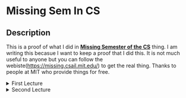 # Missing Sem In CS

## Description

This is a proof of what I did in **[Missing Semester of the CS](https://missing.csail.mit.edu/)** thing. I am writing this becasue I want to keep a proof that I did this. It is not much useful to anyone but you can follow the webiste(https://missing.csail.mit.edu/) to get the real thing. Thanks to people at MIT who provide things for free.

<details>
<summary> First Lecture </summary>

## What I did and understand?
- Learned the basis stuff about cd, echo, cat, ls, man, rmdir, rm commands and how rmdir has a fail safe that prevents us from removing a directory with files in it.
- What are absolute paths and what are the relative path.
- How we can change the input and output to a specific commands using > and < and how we can pipe output of certain commands to the input of other commands.
- Learned how we can go into the sys place and then go into the class directory to change a bunch of things like the brightness of the screen. But was not able to do any of those things since I was on Windows Subsystem For Linux.
- Also learned about how to read the various things in the first column when we run the ls -l commands and how we can get the last lines using tail.
- Did the exercises of provided learned about the chmod command and how to make a file a executeable.
- I did not write the things at the time of lecture so do not remember much.
</details>

<details>
<summary> Second Lecture </summary>

## What I understood?
- How to store value in variable and then echo them out like so ``` foo=house ``` and  then echo it out using ``` echo $bar ```. We need to be mindful of the spaces.
- We can use double quotes and single quotes to define string. But double quotes are like the template string in python that is any variable name in the double quotes string will evaluate to its value.
- Then we learn how to make function. In the lecture he already had a mcd function made and it looked liked the code below.
    ```
        mcd () {
            mkdir -p "$1"
            cd "$1"
        }
    ```
- So we then can write this in a file and name it with sh extension and to load this function into the shell we use the source filename command and then we can run then run the function with its name and the arguments
- I learned that **$0** is the name of the script. Ran it with echo $0 it gave me the output -bash. Others numbers are the respective arguments.
- **$_** will give us the last argument of the previous command and we can use the arguments with other commands.
- **!!** this command takes in the last command and the evaluate with the current command. Eg if I run echo hello and enter I get hello on the screen. Then if I run echo !!, this will evaluate to echo echo hello and then I will get the echo hello on the screen. It basically give us the last command.
- **$?** this give us the error string. It tell us error code which tells us if out program ran correctly. If program ran correctly it will give error code 0.
- Another example is if we try to search for foobar string in mcd.sh function using grep ``` grep foobar mcd.sh ``` and then run the ``` echo $? ``` we get error code 1 which means we tried searching for the string but did not get the string in the file.
- **true** has 0 error code and **false** has 1 error code.
- We can use logical operators like **||** and **&&** to combine to commands and they will run accordingly.
```
    >> echo false || echo 'it ran'
    >> false
    >> false && echo "echo it ran"
    >>
```
- We can use semicolon to concatenate commands in the same line.
- We can store the output of a command in a variable like this ``` goo=$(pwd) ```
- There was this process substitution thing that I did not understand. The example in the lecture was cat <(ls) <(ls ..)  [11:13](https://youtu.be/kgII-YWo3Zw?t=673)
- Then saw an example [script](https://youtu.be/kgII-YWo3Zw?t=740). We see new command **$#** which gives the number of arguments the script is running with and **$$** give the process Id of the command running.
- **/dev/null** is a place where we can write anything and it will be discarded.
- In bash we cannot use the normal comparision operator. We have special operators which we can read about in man test pages.
- convet image.png image.jpg can also be done using **image.{png,jpg}**. It is suggested we can use with with copy commnad but right now I don't know how.
- Another example of the above command is touch foo{,2,23,5} which will become touch foo foo2 foo23 foo5.
- We can also do is mv foo{1,2} to rename the file foo1 to foo2.
- We can create multiple file in various directories like this touch {foo,bar}/{a..j}. This will create a to j file in foo and bar directories.
- Then here is the **process substitution** example where we use the diff <(ls foo) <(ls bar) to find the difference between the 2 directories.
- We now see how to interact with shell using lot of different languages [here](https://youtu.be/kgII-YWo3Zw?t=1357). We learn about the shebang line.
- **Shebang** line tell the bash which interpreter to use when running a specific file. We can also give arguments in the shebang line.
- We have command **spellcheck** to find errors in our script file.
- We learned about some external tools we can install to get useful information of the various commands instead of googling about them or reading the man pages.
- Then we saw find command and how to use it to find the files. ``` find . -name src type -d ``` what is command does is find in current directory with name src and type directory. We also see various variation of the command [here](https://youtu.be/kgII-YWo3Zw?t=1920),
- There is also this shorter command fd for find which will use regex to find the file.
- **locate** command builds some kind of index and then it becomes fast to find the files.
- **grep** command to find the words in the file and we can use -R flag to search all the file in the directory. There also a rg command.
- We also saw other commands similar to grep.
- Then we learned how to go through the commands that we have already used. First using up arrow. Then **history** command which print all the commands used.
- We can combine the history command with grep command to find the specifc command.
- There also the ctrl+r key binding to do the backward search where we can type the command to find it in history. We can the keep hitting ctrl+r and then it will go through all the matches.
</details>